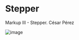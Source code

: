 # Stepper
Markup III - Stepper. César Pérez

![image](https://user-images.githubusercontent.com/113382985/192885773-9ea3b3ff-8c74-4955-8c25-8be86dd8ca13.png)
